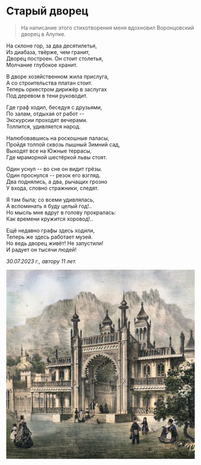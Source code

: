 # Старый дворец

> На написание этого стихотворения меня вдохновил Воронцовский дворец в Алупке.

На склоне гор, за два десятилетья,  
Из диабаза, твёрже, чем гранит,  
Дворец построен. Он стоит столетья,  
Молчание глубокое хранит.

В дворе хозяйственном жила прислуга,  
А со строительства платан стоит.  
Теперь оркестром дирижёр в заслугах  
Под деревом в тени руководит.

Где граф ходил, беседуя с друзьями,  
По залам, отдыхая от работ --  
Экскурсии проходят вечерами.  
Толпится, удивляется народ.

Налюбовавшись на роскошные паласы,  
Пройдя толпой сквозь пышный Зимний сад,  
Выходят все на Южные террасы,  
Где мраморной шестёркой львы стоят.

Один уснул -- во сне он видит грёзы.  
Один проснулся -- резок его взгляд.  
Два поднялись, а два, рычащих грозно  
У входа, словно стражники, следят.

Я там была; со всеми удивлялась,  
А вспоминать я буду целый год!..  
Но мысль мне вдруг в голову прокралась:  
Как времени кружится хоровод!..

Ещё недавно графы здесь ходили,  
Теперь же здесь работает музей.  
Но ведь дворец живёт! Не запустили!  
И радует он тысячи людей!

*30.07.2023 г., автору 11 лет.*

![Старый дворец](../images/old-palace.jpg)
